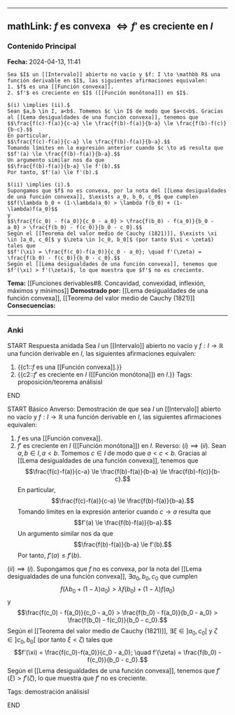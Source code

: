 
---
mathLink: $f$ es convexa $\iff f'$ es creciente en $I$
---
### Contenido Principal

**Fecha:** 2024-04-13, 11:41

```ad-theorem
Sea $I$ un [[Intervalo]] abierto no vacío y $f: I \to \mathbb R$ una función derivable en $I$, las siguientes afirmaciones equivalen:
1. $f$ es una [[Función convexa]].
2. $f'$ es creciente en $I$ ([[Función monótona]]) en $I$.
```

```ad-proof
$(i) \implies (ii).$
Sean $a,b \in I, a<b$. Tomemos $c \in I$ de modo que $a<c<b$. Gracias al [[Lema desigualdades de una función convexa]], tenemos que
$$\frac{f(c)-f(a)}{c-a} \le \frac{f(b)-f(a)}{b-a} \le \frac{f(b)-f(c)}{b-c}.$$
En particular,
$$\frac{f(c)-f(a)}{c-a} \le \frac{f(b)-f(a)}{b-a}.$$
Tomando límites en la expresión anterior cuando $c \to a$ resulta que
$$f'(a) \le \frac{f(b)-f(a)}{b-a}.$$
Un argumento similar nos da que
$$\frac{f(b)-f(a)}{b-a} \le f'(b).$$
Por tanto, $f'(a) \le f'(b).$

$(ii) \implies (i).$
Supongamos que $f$ no es convexa, por la nota del [[Lema desigualdades de una función convexa]], $\exists a_0, b_0, c_0$ que cumplen
$$f(\lambda b_0 + (1-\lambda)a_0) > \lambda f(b_0) + (1-\lambda)f(a_0)$$
y
$$\frac{f(c_0) - f(a_0)}{c_0 - a_0} > \frac{f(b_0) - f(a_0)}{b_0 - a_0} > \frac{f(b_0) - f(c_0)}{b_0 - c_0}.$$
Según el [[Teorema del valor medio de Cauchy (1821)]], $\exists \xi \in ]a_0, c_0[$ y $\zeta \in ]c_0, b_0[$ (por tanto $\xi < \zeta$) tales que
$$f'(\xi) = \frac{f(c_0)-f(a_0)}{c_0 - a_0}; \quad f'(\zeta) = \frac{f(b_0) - f(c_0)}{b_0 - c_0}.$$
Según el [[Lema desigualdades de una función convexa]], tenemos que $f'(\xi) > f'(\zeta)$, lo que muestra que $f'$ no es creciente.

```


**Tema:** [[Funciones derivables#8. Concavidad, convexidad, inflexión, máximos y mínimos]]
**Demostrado por:** [[Lema desigualdades de una función convexa]], [[Teorema del valor medio de Cauchy (1821)]]
**Consecuencias:**

---
### Anki

START
Respuesta anidada
Sea $I$ un [[Intervalo]] abierto no vacío y $f: I \to \mathbb R$ una función derivable en $I$, las siguientes afirmaciones equivalen:
1. {{c1::$f$ es una [[Función convexa]].}}
2. {{c2::$f'$ es creciente en $I$ ([[Función monótona]]) en $I$.}}
Tags: proposición/teorema análisisI
<!--ID: 1713093070123-->
END

START
Básico
Anverso: Demostración de que sea $I$ un [[Intervalo]] abierto no vacío y $f: I \to \mathbb R$ una función derivable en $I$, las siguientes afirmaciones equivalen:
1. $f$ es una [[Función convexa]].
2. $f'$ es creciente en $I$ ([[Función monótona]]) en $I$.
Reverso: $(i) \implies (ii).$
Sean $a,b \in I, a<b$. Tomemos $c \in I$ de modo que $a<c<b$. Gracias al [[Lema desigualdades de una función convexa]], tenemos que
$$\frac{f(c)-f(a)}{c-a} \le \frac{f(b)-f(a)}{b-a} \le \frac{f(b)-f(c)}{b-c}.$$
En particular,
$$\frac{f(c)-f(a)}{c-a} \le \frac{f(b)-f(a)}{b-a}.$$
Tomando límites en la expresión anterior cuando $c \to a$ resulta que
$$f'(a) \le \frac{f(b)-f(a)}{b-a}.$$
Un argumento similar nos da que
$$\frac{f(b)-f(a)}{b-a} \le f'(b).$$
Por tanto, $f'(a) \le f'(b).$

$(ii) \implies (i).$
Supongamos que $f$ no es convexa, por la nota del [[Lema desigualdades de una función convexa]], $\exists a_0, b_0, c_0$ que cumplen
$$f(\lambda b_0 + (1-\lambda)a_0) > \lambda f(b_0) + (1-\lambda)f(a_0)$$
y
$$\frac{f(c_0) - f(a_0)}{c_0 - a_0} > \frac{f(b_0) - f(a_0)}{b_0 - a_0} > \frac{f(b_0) - f(c_0)}{b_0 - c_0}.$$
Según el [[Teorema del valor medio de Cauchy (1821)]], $\exists \xi \in ]a_0, c_0[$ y $\zeta \in ]c_0, b_0[$ (por tanto $\xi < \zeta$) tales que
$$f'(\xi) = \frac{f(c_0)-f(a_0)}{c_0 - a_0}; \quad f'(\zeta) = \frac{f(b_0) - f(c_0)}{b_0 - c_0}.$$
Según el [[Lema desigualdades de una función convexa]], tenemos que $f'(\xi) > f'(\zeta)$, lo que muestra que $f'$ no es creciente.

Tags: demostración análisisI
<!--ID: 1713093070131-->
END

